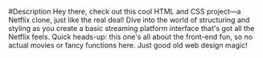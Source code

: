 #Description
Hey there, check out this cool HTML and CSS project—a Netflix clone, just like the real deal! Dive into the world of structuring and styling as you create a basic streaming platform interface that's got all the Netflix feels. Quick heads-up: this one's all about the front-end fun, so no actual movies or fancy functions here. Just good old web design magic!

